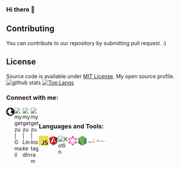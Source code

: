 ### Hi there 👋

## Contributing

You can contribute to our repository by submitting pull request. :)

## License

Source code is available under [MIT License](./License.md).
My open source profile. <br> ![github stats](https://github-readme-stats.vercel.app/api?username=mygetzu&show_icons=true)
[![Top Langs](https://github-readme-stats.vercel.app/api/top-langs/?username=mygetzu&layout=compact)](https://github.com/anuraghazra/github-readme-stats)


### Connect with me:

[<img align="left" alt="mygetzu.github.io" width="22px" src="https://raw.githubusercontent.com/iconic/open-iconic/master/svg/globe.svg" />][website]
[<img align="left" alt="mygetzu | Gmail" width="22px" src="https://cdn.jsdelivr.net/npm/simple-icons@v3/icons/gmail.svg" />][email]
[<img align="left" alt="mygetzu | LinkedIn" width="22px" src="https://cdn.jsdelivr.net/npm/simple-icons@v3/icons/linkedin.svg" />][linkedin]
[<img align="left" alt="mygetzu | Instagram" width="22px" src="https://cdn.jsdelivr.net/npm/simple-icons@v3/icons/instagram.svg" />][instagram]

<br />

### Languages and Tools:

<img align="left" alt="JavaScript" width="26px" src="https://raw.githubusercontent.com/github/explore/80688e429a7d4ef2fca1e82350fe8e3517d3494d/topics/javascript/javascript.png" />
<img align="left" alt="Angular" width="26px" src="https://raw.githubusercontent.com/devicons/devicon/0d6c64dbbf311879f7d563bfc3ccf559f9ed111c/icons/angularjs/angularjs-original.svg" />
<img align="left" alt="Kotlin" width="26px" src="https://cdn.iconscout.com/icon/free/png-512/kotlin-283155.png" />
<img align="left" alt="GraphQL" width="26px" src="https://raw.githubusercontent.com/github/explore/80688e429a7d4ef2fca1e82350fe8e3517d3494d/topics/graphql/graphql.png" />
<img align="left" alt="Node.js" width="26px" src="https://raw.githubusercontent.com/github/explore/80688e429a7d4ef2fca1e82350fe8e3517d3494d/topics/nodejs/nodejs.png" />
<img align="left" alt="MySQL" width="26px" src="https://raw.githubusercontent.com/github/explore/80688e429a7d4ef2fca1e82350fe8e3517d3494d/topics/mysql/mysql.png" />
<img align="left" alt="MongoDB" width="26px" src="https://raw.githubusercontent.com/github/explore/80688e429a7d4ef2fca1e82350fe8e3517d3494d/topics/mongodb/mongodb.png" />

<br />
<br />

[website]: mygetzu.github.io
[email]: mailto:mbenypangestu@gmail.com
[linkedin]: https://linkedin.com/in/mbenypangestu
[instagram]: https://instagram.com/mygetzu

<!--
**mygetzu/mygetzu** is a ✨ _special_ ✨ repository because its `README.md` (this file) appears on your GitHub profile.

Here are some ideas to get you started:

- 🔭 I’m currently working on ...
- 🌱 I’m currently learning ...
- 👯 I’m looking to collaborate on ...
- 🤔 I’m looking for help with ...
- 💬 Ask me about ...
- 📫 How to reach me: ...
- 😄 Pronouns: ...
- ⚡ Fun fact: ...
-->
